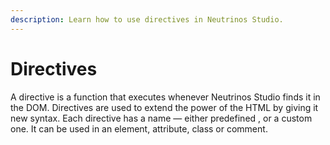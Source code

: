 ```yaml
---
description: Learn how to use directives in Neutrinos Studio.
---
```


# Directives

A directive is a function that executes whenever Neutrinos Studio finds it in the DOM. Directives are used to extend the power of the HTML by giving it new syntax. Each directive has a name — either predefined , or a custom one. It can be used in an element, attribute, class or comment.





